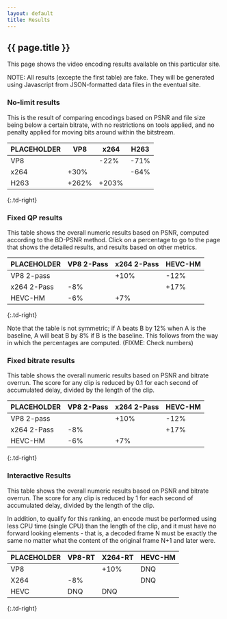 ```yaml
---
layout: default
title: Results
---
```

<!-- Scripting stuff -->
<script src="https://www.google.com/jsapi"></script>
<script src="//ajax.googleapis.com/ajax/libs/jquery/1.10.2/jquery.min.js"></script>
<!-- Special Javascript for this site -->
<script src="/assets/js/codecfuncs.js"></script>
<h2>{{ page.title }}</h2>

This page shows the video encoding results available on this particular site.

NOTE: All results (excepte the first table) are fake. They will be
generated using Javascript from
JSON-formatted data files in the eventual site.

### No-limit results

This is the result of comparing encodings based on PSNR and file size being
below a certain bitrate, with no restrictions on tools applied, and no
penalty applied for moving bits around within the bitstream.

<!--Note: This table will be overwritten on page load.
    It is present to show what the tables will look like. -->
<div id="basic-results">

| PLACEHOLDER |        VP8 |        x264 |  H263 |
| ----------- | ---------- | ----------- | ----- |
| VP8         |            |        -22% |  -71% |
| x264        |       +30% |             |  -64% |
| H263        |      +262% |       +203% |       |
{:.td-right}

</div>
<script>
FillInResults('basic-results')
</script>

### Fixed QP results

This table shows the overall numeric results based on PSNR, computed according
to the BD-PSNR method. Click on a percentage to go to the page that shows the
detailed results, and results based on other metrics.


| PLACEHOLDER | VP8 2-Pass | x264 2-Pass | HEVC-HM |
| ----------- | ---------- | ----------- | ------- |
| VP8 2-pass  |            |        +10% |    -12% |
| x264 2-Pass |        -8% |             |    +17% |
| HEVC-HM     |        -6% |         +7% |         |
{:.td-right}

Note that the table is not symmetric; if A beats B by 12% when A is the
baseline, A will beat B by 8% if B is the baseline. This follows from the way
in which the percentages are computed. (FIXME: Check numbers)


### Fixed bitrate results

This table shows the overall numeric results based on PSNR and bitrate
overrun. The score for any clip is reduced by 0.1 for each second of
accumulated delay, divided by the length of the clip.


| PLACEHOLDER | VP8 2-Pass | x264 2-Pass | HEVC-HM |
| ----------- | ---------- | ----------- | ------- |
| VP8 2-pass  |            |        +10% |    -12% |
| x264 2-Pass |        -8% |             |    +17% |
| HEVC-HM     |        -6% |         +7% |         |
{:.td-right}


### Interactive Results

This table shows the overall numeric results based on PSNR and bitrate
overrun. The score for any clip is reduced by 1 for each second of accumulated
delay, divided by the length of the clip.

In addition, to qualify for this ranking, an encode must be performed using
less CPU time (single CPU) than the length of the clip, and it must have no
forward looking elements - that is, a decoded frame N must be exactly the same
no matter what the content of the original frame N+1 and later were.


| PLACEHOLDER     | VP8-RT | X264-RT | HEVC-HM |
| --------------- | ------ | ------- | ------- |
| VP8             |        |    +10% |     DNQ |
| X264            |    -8% |         |     DNQ |
| HEVC            |    DNQ |     DNQ |         |
{:.td-right}
